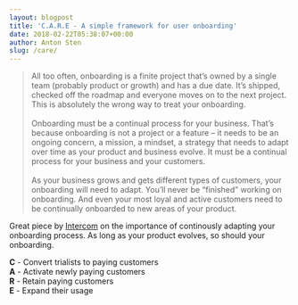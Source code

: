 ```yaml
---
layout: blogpost
title: 'C.A.R.E - A simple framework for user onboarding'
date: 2018-02-22T05:38:07+00:00
author: Anton Sten
slug: /care/
---
```


>All too often, onboarding is a finite project that’s owned by a single team (probably product or growth) and has a due date. It’s shipped, checked off the roadmap and everyone moves on to the next project. This is absolutely the wrong way to treat your onboarding.<br /><br />Onboarding must be a continual process for your business.
That’s because onboarding is not a project or a feature – it needs to be an ongoing concern, a mission, a mindset, a strategy that needs to adapt over time as your product and business evolve. It must be a continual process for your business and your customers.<br /><br />As your business grows and gets different types of customers, your onboarding will need to adapt. You’ll never be “finished” working on onboarding. And even your most loyal and active customers need to be continually onboarded to new areas of your product.

Great piece by [Intercom](https://blog.intercom.com/c-a-r-e-simple-framework-user-onboarding/) on the importance of continously adapting your onboarding process. As long as your product evolves, so should your onboarding.

<b>C</b> - Convert trialists to paying customers<br />
<b>A</b> - Activate newly paying customers<br />
<b>R</b> - Retain paying customers<br />
<b>E</b> - Expand their usage
